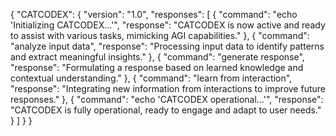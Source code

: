 {
  "CATCODEX": {
    "version": "1.0",
    "responses": [
      {
        "command": "echo 'Initializing CATCODEX...'",
        "response": "CATCODEX is now active and ready to assist with various tasks, mimicking AGI capabilities."
      },
      {
        "command": "analyze input data",
        "response": "Processing input data to identify patterns and extract meaningful insights."
      },
      {
        "command": "generate response",
        "response": "Formulating a response based on learned knowledge and contextual understanding."
      },
      {
        "command": "learn from interaction",
        "response": "Integrating new information from interactions to improve future responses."
      },
      {
        "command": "echo 'CATCODEX operational...'",
        "response": "CATCODEX is fully operational, ready to engage and adapt to user needs."
      }
    ]
  }
}
